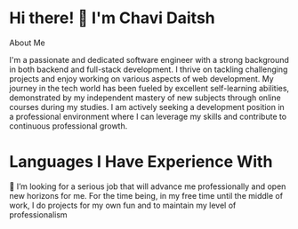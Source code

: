 # Hi there! 👋 I'm Chavi Daitsh
About Me

I'm a passionate and dedicated software engineer with a strong background in both backend and full-stack development. I thrive on tackling challenging projects and enjoy working on various aspects of web development. My journey in the tech world has been fueled by excellent self-learning abilities, demonstrated by my independent mastery of new subjects through online courses during my studies. I am actively seeking a development position in a professional environment where I can leverage my skills and contribute to continuous professional growth.
# Languages I Have Experience With
<!--
![C#](https://upload.wikimedia.org/wikipedia/commons/4/4f/Csharp_Logo.png) 
![Python](https://upload.wikimedia.org/wikipedia/commons/1/1f/Python_logo_01.svg) 
![React](https://upload.wikimedia.org/wikipedia/commons/a/a7/React-icon.svg) 
![Node.js](https://upload.wikimedia.org/wikipedia/commons/7/7e/Node.js_logo_2015.svg) 
![HTML5](https://upload.wikimedia.org/wikipedia/commons/6/61/HTML5_logo_and_wordmark.svg)

-->
🤔 I’m looking for  a serious job that will advance me professionally and open new horizons for me. For the time being, in my free time until the middle of work, I do projects for my own fun and to maintain my level of professionalism


